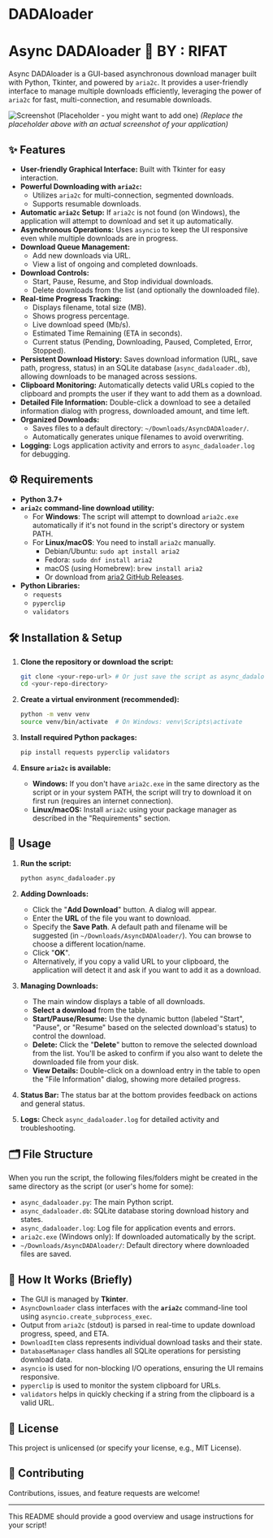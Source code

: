 # DADAloader
# Async DADAloader 🚀 BY : RIFAT

Async DADAloader is a GUI-based asynchronous download manager built with Python, Tkinter, and powered by `aria2c`. It provides a user-friendly interface to manage multiple downloads efficiently, leveraging the power of `aria2c` for fast, multi-connection, and resumable downloads.

![Screenshot (Placeholder - you might want to add one)](https://via.placeholder.com/800x600.png?text=Async+DADAloader+UI+Screenshot)
*(Replace the placeholder above with an actual screenshot of your application)*

## ✨ Features

*   **User-friendly Graphical Interface:** Built with Tkinter for easy interaction.
*   **Powerful Downloading with `aria2c`:**
    *   Utilizes `aria2c` for multi-connection, segmented downloads.
    *   Supports resumable downloads.
*   **Automatic `aria2c` Setup:** If `aria2c` is not found (on Windows), the application will attempt to download and set it up automatically.
*   **Asynchronous Operations:** Uses `asyncio` to keep the UI responsive even while multiple downloads are in progress.
*   **Download Queue Management:**
    *   Add new downloads via URL.
    *   View a list of ongoing and completed downloads.
*   **Download Controls:**
    *   Start, Pause, Resume, and Stop individual downloads.
    *   Delete downloads from the list (and optionally the downloaded file).
*   **Real-time Progress Tracking:**
    *   Displays filename, total size (MB).
    *   Shows progress percentage.
    *   Live download speed (Mb/s).
    *   Estimated Time Remaining (ETA in seconds).
    *   Current status (Pending, Downloading, Paused, Completed, Error, Stopped).
*   **Persistent Download History:** Saves download information (URL, save path, progress, status) in an SQLite database (`async_dadaloader.db`), allowing downloads to be managed across sessions.
*   **Clipboard Monitoring:** Automatically detects valid URLs copied to the clipboard and prompts the user if they want to add them as a download.
*   **Detailed File Information:** Double-click a download to see a detailed information dialog with progress, downloaded amount, and time left.
*   **Organized Downloads:**
    *   Saves files to a default directory: `~/Downloads/AsyncDADAloader/`.
    *   Automatically generates unique filenames to avoid overwriting.
*   **Logging:** Logs application activity and errors to `async_dadaloader.log` for debugging.

## ⚙️ Requirements

*   **Python 3.7+**
*   **`aria2c` command-line download utility:**
    *   For **Windows**: The script will attempt to download `aria2c.exe` automatically if it's not found in the script's directory or system PATH.
    *   For **Linux/macOS**: You need to install `aria2c` manually.
        *   Debian/Ubuntu: `sudo apt install aria2`
        *   Fedora: `sudo dnf install aria2`
        *   macOS (using Homebrew): `brew install aria2`
        *   Or download from [aria2 GitHub Releases](https://github.com/aria2/aria2/releases).
*   **Python Libraries:**
    *   `requests`
    *   `pyperclip`
    *   `validators`

## 🛠️ Installation & Setup

1.  **Clone the repository or download the script:**
    ```bash
    git clone <your-repo-url> # Or just save the script as async_dadaloader.py
    cd <your-repo-directory>
    ```

2.  **Create a virtual environment (recommended):**
    ```bash
    python -m venv venv
    source venv/bin/activate  # On Windows: venv\Scripts\activate
    ```

3.  **Install required Python packages:**
    ```bash
    pip install requests pyperclip validators
    ```

4.  **Ensure `aria2c` is available:**
    *   **Windows:** If you don't have `aria2c.exe` in the same directory as the script or in your system PATH, the script will try to download it on first run (requires an internet connection).
    *   **Linux/macOS:** Install `aria2c` using your package manager as described in the "Requirements" section.

## 🚀 Usage

1.  **Run the script:**
    ```bash
    python async_dadaloader.py
    ```

2.  **Adding Downloads:**
    *   Click the "**Add Download**" button. A dialog will appear.
    *   Enter the **URL** of the file you want to download.
    *   Specify the **Save Path**. A default path and filename will be suggested (in `~/Downloads/AsyncDADAloader/`). You can browse to choose a different location/name.
    *   Click "**OK**".
    *   Alternatively, if you copy a valid URL to your clipboard, the application will detect it and ask if you want to add it as a download.

3.  **Managing Downloads:**
    *   The main window displays a table of all downloads.
    *   **Select a download** from the table.
    *   **Start/Pause/Resume:** Use the dynamic button (labeled "Start", "Pause", or "Resume" based on the selected download's status) to control the download.
    *   **Delete:** Click the "**Delete**" button to remove the selected download from the list. You'll be asked to confirm if you also want to delete the downloaded file from your disk.
    *   **View Details:** Double-click on a download entry in the table to open the "File Information" dialog, showing more detailed progress.

4.  **Status Bar:** The status bar at the bottom provides feedback on actions and general status.

5.  **Logs:** Check `async_dadaloader.log` for detailed activity and troubleshooting.

## 🗂️ File Structure

When you run the script, the following files/folders might be created in the same directory as the script (or user's home for some):

*   `async_dadaloader.py`: The main Python script.
*   `async_dadaloader.db`: SQLite database storing download history and states.
*   `async_dadaloader.log`: Log file for application events and errors.
*   `aria2c.exe` (Windows only): If downloaded automatically by the script.
*   `~/Downloads/AsyncDADAloader/`: Default directory where downloaded files are saved.

## 🔩 How It Works (Briefly)

*   The GUI is managed by **Tkinter**.
*   `AsyncDownloader` class interfaces with the **`aria2c`** command-line tool using `asyncio.create_subprocess_exec`.
*   Output from `aria2c` (stdout) is parsed in real-time to update download progress, speed, and ETA.
*   `DownloadItem` class represents individual download tasks and their state.
*   `DatabaseManager` class handles all SQLite operations for persisting download data.
*   `asyncio` is used for non-blocking I/O operations, ensuring the UI remains responsive.
*   `pyperclip` is used to monitor the system clipboard for URLs.
*   `validators` helps in quickly checking if a string from the clipboard is a valid URL.

## 📜 License

This project is unlicensed (or specify your license, e.g., MIT License).

## 🤝 Contributing

Contributions, issues, and feature requests are welcome!

---

This README should provide a good overview and usage instructions for your script!
